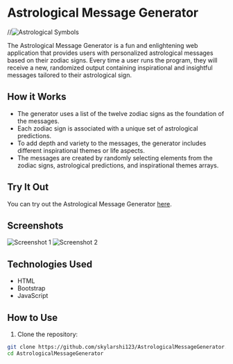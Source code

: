 
# Astrological Message Generator

//![Astrological Symbols](link_to_astrological_symbols.png)

The Astrological Message Generator is a fun and enlightening web application that provides users with personalized astrological messages based on their zodiac signs. Every time a user runs the program, they will receive a new, randomized output containing inspirational and insightful messages tailored to their astrological sign.

## How it Works

- The generator uses a list of the twelve zodiac signs as the foundation of the messages.
- Each zodiac sign is associated with a unique set of astrological predictions.
- To add depth and variety to the messages, the generator includes different inspirational themes or life aspects.
- The messages are created by randomly selecting elements from the zodiac signs, astrological predictions, and inspirational themes arrays.

## Try It Out

You can try out the Astrological Message Generator [here](link_to_live_demo).

## Screenshots

![Screenshot 1](link_to_screenshot_1.png)
![Screenshot 2](link_to_screenshot_2.png)

## Technologies Used

- HTML
- Bootstrap
- JavaScript

## How to Use

1. Clone the repository:

```bash
git clone https://github.com/skylarshi123/AstrologicalMessageGenerator.git
cd AstrologicalMessageGenerator

